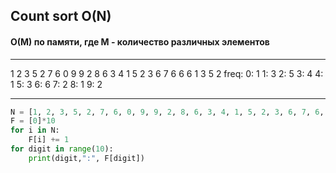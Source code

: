 ## Count sort O(N)
#### O(M) по памяти, где M - количество различных элементов
---
1 2 3 5 2 7 6 0 9 9 2 8 6 3 4 1 5 2 3 6 7 6 6 6 1 3 5 2
freq:
0: 1
1: 3
2: 5
3: 4
4: 1
5: 3
6: 6
7: 2
8: 1
9: 2

---
```python
N = [1, 2, 3, 5, 2, 7, 6, 0, 9, 9, 2, 8, 6, 3, 4, 1, 5, 2, 3, 6, 7, 6, 6, 6, 1, 3, 5, 2]
F = [0]*10
for i in N:
    F[i] += 1
for digit in range(10):
    print(digit,":", F[digit])
```

